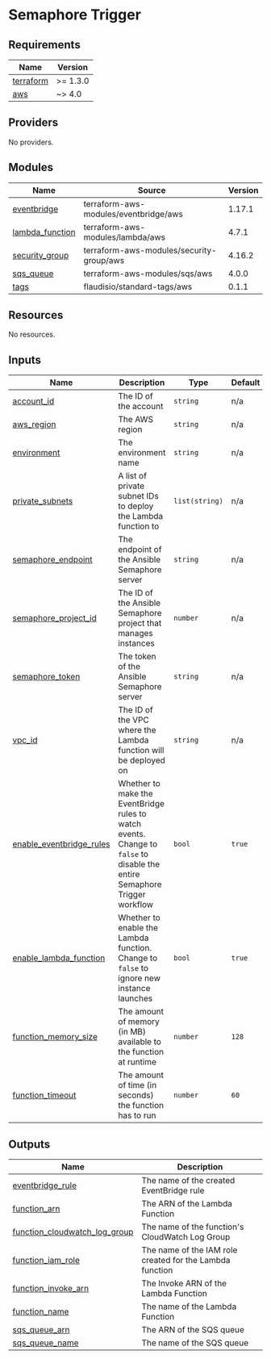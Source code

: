 # Semaphore Trigger

<!-- BEGINNING OF PRE-COMMIT-TERRAFORM DOCS HOOK -->
## Requirements

| Name | Version |
|------|---------|
| <a name="requirement_terraform"></a> [terraform](#requirement\_terraform) | >= 1.3.0 |
| <a name="requirement_aws"></a> [aws](#requirement\_aws) | ~> 4.0 |

## Providers

No providers.

## Modules

| Name | Source | Version |
|------|--------|---------|
| <a name="module_eventbridge"></a> [eventbridge](#module\_eventbridge) | terraform-aws-modules/eventbridge/aws | 1.17.1 |
| <a name="module_lambda_function"></a> [lambda\_function](#module\_lambda\_function) | terraform-aws-modules/lambda/aws | 4.7.1 |
| <a name="module_security_group"></a> [security\_group](#module\_security\_group) | terraform-aws-modules/security-group/aws | 4.16.2 |
| <a name="module_sqs_queue"></a> [sqs\_queue](#module\_sqs\_queue) | terraform-aws-modules/sqs/aws | 4.0.0 |
| <a name="module_tags"></a> [tags](#module\_tags) | flaudisio/standard-tags/aws | 0.1.1 |

## Resources

No resources.

## Inputs

| Name | Description | Type | Default | Required |
|------|-------------|------|---------|:--------:|
| <a name="input_account_id"></a> [account\_id](#input\_account\_id) | The ID of the account | `string` | n/a | yes |
| <a name="input_aws_region"></a> [aws\_region](#input\_aws\_region) | The AWS region | `string` | n/a | yes |
| <a name="input_environment"></a> [environment](#input\_environment) | The environment name | `string` | n/a | yes |
| <a name="input_private_subnets"></a> [private\_subnets](#input\_private\_subnets) | A list of private subnet IDs to deploy the Lambda function to | `list(string)` | n/a | yes |
| <a name="input_semaphore_endpoint"></a> [semaphore\_endpoint](#input\_semaphore\_endpoint) | The endpoint of the Ansible Semaphore server | `string` | n/a | yes |
| <a name="input_semaphore_project_id"></a> [semaphore\_project\_id](#input\_semaphore\_project\_id) | The ID of the Ansible Semaphore project that manages instances | `number` | n/a | yes |
| <a name="input_semaphore_token"></a> [semaphore\_token](#input\_semaphore\_token) | The token of the Ansible Semaphore server | `string` | n/a | yes |
| <a name="input_vpc_id"></a> [vpc\_id](#input\_vpc\_id) | The ID of the VPC where the Lambda function will be deployed on | `string` | n/a | yes |
| <a name="input_enable_eventbridge_rules"></a> [enable\_eventbridge\_rules](#input\_enable\_eventbridge\_rules) | Whether to make the EventBridge rules to watch events. Change to `false` to disable the entire Semaphore Trigger workflow | `bool` | `true` | no |
| <a name="input_enable_lambda_function"></a> [enable\_lambda\_function](#input\_enable\_lambda\_function) | Whether to enable the Lambda function. Change to `false` to ignore new instance launches | `bool` | `true` | no |
| <a name="input_function_memory_size"></a> [function\_memory\_size](#input\_function\_memory\_size) | The amount of memory (in MB) available to the function at runtime | `number` | `128` | no |
| <a name="input_function_timeout"></a> [function\_timeout](#input\_function\_timeout) | The amount of time (in seconds) the function has to run | `number` | `60` | no |

## Outputs

| Name | Description |
|------|-------------|
| <a name="output_eventbridge_rule"></a> [eventbridge\_rule](#output\_eventbridge\_rule) | The name of the created EventBridge rule |
| <a name="output_function_arn"></a> [function\_arn](#output\_function\_arn) | The ARN of the Lambda Function |
| <a name="output_function_cloudwatch_log_group"></a> [function\_cloudwatch\_log\_group](#output\_function\_cloudwatch\_log\_group) | The name of the function's CloudWatch Log Group |
| <a name="output_function_iam_role"></a> [function\_iam\_role](#output\_function\_iam\_role) | The name of the IAM role created for the Lambda function |
| <a name="output_function_invoke_arn"></a> [function\_invoke\_arn](#output\_function\_invoke\_arn) | The Invoke ARN of the Lambda Function |
| <a name="output_function_name"></a> [function\_name](#output\_function\_name) | The name of the Lambda Function |
| <a name="output_sqs_queue_arn"></a> [sqs\_queue\_arn](#output\_sqs\_queue\_arn) | The ARN of the SQS queue |
| <a name="output_sqs_queue_name"></a> [sqs\_queue\_name](#output\_sqs\_queue\_name) | The name of the SQS queue |
<!-- END OF PRE-COMMIT-TERRAFORM DOCS HOOK -->
